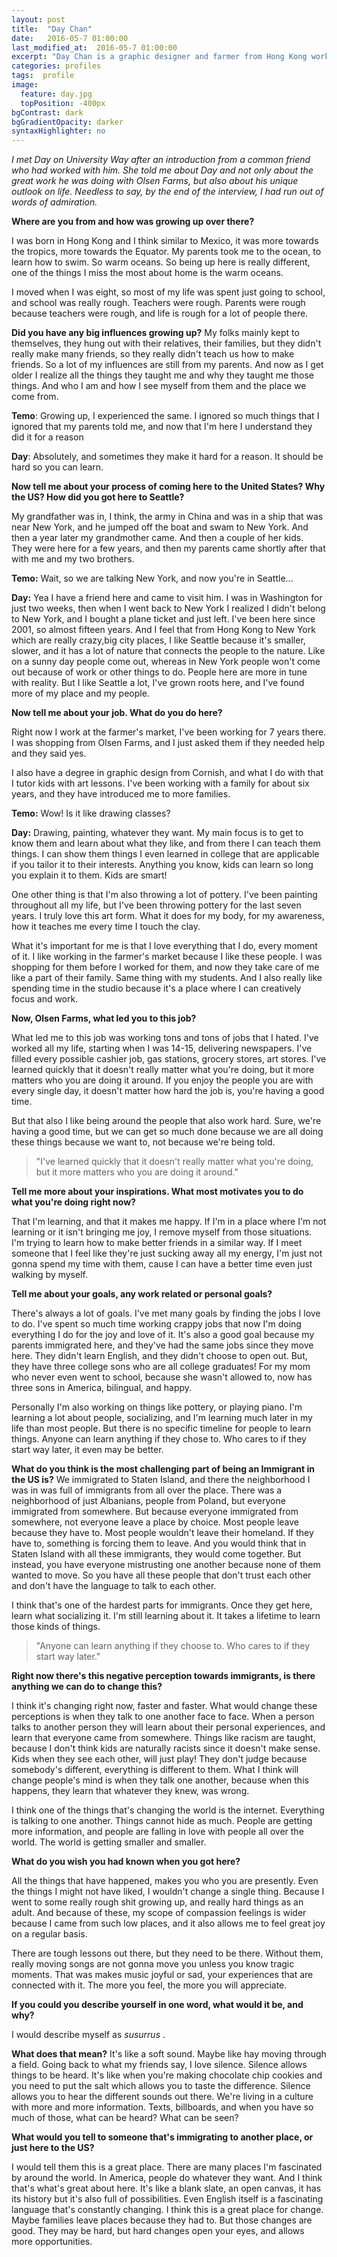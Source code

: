 ```yaml
---
layout: post
title:  "Day Chan"
date:   2016-05-7 01:00:00
last_modified_at:  2016-05-7 01:00:00
excerpt: "Day Chan is a graphic designer and farmer from Hong Kong working in Seattle, Washington."
categories: profiles
tags:  profile
image:
  feature: day.jpg
  topPosition: -400px
bgContrast: dark
bgGradientOpacity: darker
syntaxHighlighter: no
---
```

*I met Day on University Way after an introduction from a common friend who had worked with him. She told me about Day and not only about the great work he was doing with Olsen Farms, but also about his unique outlook on life. Needless to say, by the end of the interview, I had run out of words of admiration.*

<div class="img img--fullContainer img--14xLeading" style="background-image: url({{ site.url}}/assets/images/hero/day.jpg);"></div>

**Where are you from and how was growing up over there?**

I was born in Hong Kong and I think similar to Mexico, it was more towards the tropics, more towards the Equator. My parents took me to the ocean, to learn how to swim. So warm oceans. So being up here is really different, one of the things I miss the most about home is the warm oceans. 

I moved when I was eight, so most of my life was spent just going to school, and school was really rough. Teachers were rough. Parents were rough because teachers were rough, and life is rough for a lot of people there. 

**Did you have any big influences growing up?**
My folks mainly kept to themselves, they hung out with their relatives, their families, but they didn't really make many friends, so they really didn't teach us how to make friends. So a lot of my influences are still from my parents. And now as I get older I realize all the things they taught me and why they taught me those things. And who I am and how I see myself from them and the place we come from.

**Temo**: Growing up, I experienced the same. I ignored so much things that I ignored that my parents told me, and now that I'm here I understand they did it for a reason

**Day**: Absolutely, and sometimes they make it hard for a reason. It should be hard so you can learn.

**Now tell me about your process of coming here to the United States? Why the US? How did you got here to Seattle?**

My grandfather was in, I think, the army in China and was in a ship that was near New York, and he jumped off the boat and swam to New York. And then a year later my grandmother came. And then a couple of her kids. They were here for a few years, and then my parents came shortly after that with me and my two brothers. 

**Temo:** Wait, so we are talking New York, and now you're in Seattle...

**Day:** Yea I have a friend here and came to visit him. I was in Washington for just two weeks, then when I went back to New York I realized I didn't belong to New York, and I bought a plane ticket and just left. I've been here since 2001, so almost fifteen years. And I feel that from Hong Kong to New York which are really crazy,big city places, I like Seattle because it's smaller, slower, and it has a lot of nature that connects the people to the nature. Like on a sunny day people come out, whereas in New York people won't come out because of work or other things to do. People here are more in tune with reality. But I like Seattle a lot, I've grown roots here, and I've found more of my place and my people.


**Now tell me about your job. What do you do here?**

Right now I work at the farmer's market, I've been working for 7 years there. I was shopping from Olsen Farms, and I just asked them if they needed help and they said yes. 

I also have a degree in graphic design from Cornish, and what I do with that I tutor kids with art lessons. I've been working with a family for about six years, and they have introduced me to more families. 

**Temo:** Wow! Is it like drawing classes? 

**Day:** Drawing, painting, whatever they want. My main focus is to get to know them and learn about what they like, and from there I can teach them things. I can show them things I even learned in college that are applicable if you tailor it to their interests. Anything you know, kids can learn so long you explain it to them. Kids are smart!

One other thing is that I'm also throwing a lot of pottery. I've been painting throughout all my life, but I've been throwing pottery for the last seven years. I truly love this art form. What it does for my body, for my awareness, how it teaches me every time I touch the clay. 

What it's important for me is that I love everything that I do, every moment of it. I like working in the farmer's market because I like these people. I was shopping for them before I worked for them, and now they take care of me like a part of their family. Same thing with my students. And I also really like spending time in the studio because it's a place where I can creatively focus and work.

**Now, Olsen Farms, what led you to this job?**

What led me to this job was working tons and tons of jobs that I hated. I've worked all my life, starting when I was 14-15, delivering newspapers. I've filled every possible cashier job, gas stations, grocery stores, art stores. I've learned quickly that it doesn't really matter what you're doing, but it more matters who you are doing it around. If you enjoy the people you are with every single day, it doesn't matter how hard the job is, you're having a good time.

But that also I like being around the people that also work hard. Sure, we're having a good time, but we can get so much done because we are all doing these things because we want to, not because we're being told. 

<blockquote class="largeQuote">"I've learned quickly that it doesn't really matter what you're doing, but it more matters who you are doing it around."</blockquote>

**Tell me more about your inspirations. What most motivates you to do what you're doing right now?**

That I'm learning, and that it makes me happy. If I'm in a place where I'm not learning or it isn't bringing me joy, I remove myself from those situations. I'm trying to learn how to make better friends in a similar way. If I meet someone that I feel like they're just sucking away all my energy, I'm just not gonna spend my time with them, cause I can have a better time even just walking by myself.

**Tell me about your goals, any work related or personal goals?**

There's always a lot of goals. I've met many goals by finding the jobs I love to do. I've spent so much time working crappy jobs that now I'm doing everything I do for the joy and love of it. It's also a good goal because my parents immigrated here, and they've had the same jobs since they move here. They didn't learn English, and they didn't choose to open out. But, they have three college sons who are all college graduates! For my mom who never even went to school, because she wasn't allowed to, now has three sons in America, bilingual, and happy. 

Personally I'm also working on things like pottery, or playing piano. I'm learning a lot about people, socializing, and I'm learning much later in my life than most people. But there is no specific timeline for people to learn things. Anyone can learn anything if they chose to. Who cares to if they start way later, it even may be better. 

**What do you think is the most challenging part of being an Immigrant in the US is?**
We immigrated to Staten Island, and there the neighborhood I was in was full of immigrants from all over the place. There was a neighborhood of just Albanians, people from Poland, but everyone immigrated from somewhere. But because everyone immigrated from somewhere, not everyone leave a place by choice. Most people leave because they have to. Most people wouldn't leave their homeland. If they have to, something is forcing them to leave. And you would think that in Staten Island with all these immigrants, they would come together. But instead, you have everyone mistrusting one another because none of them wanted to move. So you have all these people that don't trust each other and don't have the language to talk to each other.

I think that's one of the hardest parts for immigrants. Once they get here, learn what socializing it. I'm still learning about it. It takes a lifetime to learn those kinds of things.

<blockquote class="largeQuote">"Anyone can learn anything if they choose to. Who cares to if they start way later."</blockquote>

**Right now there's this negative perception towards immigrants, is there anything we can do to change this?**

I think it's changing right now, faster and faster. What would change these perceptions is when they talk to one another face to face. When a person talks to another person they will learn about their personal experiences, and learn that everyone came from somewhere. Things like racism are taught, because I don't think kids are naturally racists since it doesn't make sense. Kids when they see each other, will just play! They don't judge because somebody's different, everything is different to them. What I think will change people's mind is when they talk one another, because when this happens, they learn that whatever they knew, was wrong. 

I think one of the things that's changing the world is the internet. Everything is talking to one another. Things cannot hide as much. People are getting more information, and people are falling in love with people all over the world. The world is getting smaller and smaller.

**What do you wish you had known when you got here?**

All the things that have happened, makes you who you are presently. Even the things I might not have liked, I wouldn't change a single thing. Because I went to some really rough shit growing up, and really hard things as an adult. And because of these, my scope of compassion feelings is wider because I came from such low places, and it also allows me to feel great joy on a regular basis.

There are tough lessons out there, but they need to be there. Without them, really moving songs are not gonna move you unless you know tragic moments. That was makes music joyful or sad, your experiences that are connected with it. The more you feel, the more you will appreciate.


**If you could you describe yourself in one word, what would it be, and why?**

I would describe myself as *susurrus* . 

**What does that mean?**
It's like a soft sound. Maybe like hay moving through a field. Going back to what my friends say, I love silence. Silence allows things to be heard. It's like when you're making chocolate chip cookies and you need to put the salt which allows you to taste the difference. Silence allows you to hear the different sounds out there. We're living in a culture with more and more information. Texts, billboards, and when you have so much of those, what can be heard? What can be seen? 


**What would you tell to someone that's immigrating to another place, or just here to the US?**

I would tell them this is a great place. There are many places I'm fascinated by around the world. In America, people do whatever they want. And I think that's what's great about here. It's like a blank slate, an open canvas, it has its history but it's also full of possibilities. Even English itself is a fascinating language that's constantly changing. I think this is a great place for change. Maybe families leave places because they had to. But those changes are good. They may be hard, but hard changes open your eyes, and allows more opportunities. 

